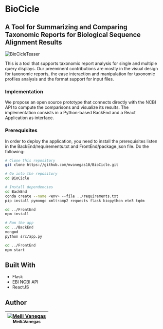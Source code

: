 # BioCicle
## A Tool for Summarizing and Comparing Taxonomic Reports for Biological Sequence Alignment Results

![BioCicleTeaser](https://mvanegas10.github.io/BioCicle/BioCicleTeaser.png "BioCicleTeaser")

This is a tool that supports taxonomic report analysis for single and multiple query displays. Our preeminent contributions are mostly in the visual design for taxonomic reports, the ease interaction and manipulation for taxonomic profiles analysis and the format support for input files.

### Implementation

We propose an open source prototype that connects directly with the NCBI API to compute the comparisons and visualize its results. The implementation consists in a Python-based BackEnd and a React Application as interface.

### Prerequisites

In order to deploy the application, you need to install the prerequisites listen in the BackEnd/requirements.txt and FrontEnd/package.json file. Do the following:
```bash
# Clone this repository
git clone https://github.com/mvanegas10/BioCicle.git

# Go into the repository
cd BioCicle

# Install dependencies
cd BackEnd
conda create --name <env> --file ../requirements.txt
pip install pymongo xmltramp2 requests flask biopython ete3 tqdm

cd ../FrontEnd
npm install

# Run the app
cd ../BackEnd
mongod
python src/app.py

cd ../FrontEnd
npm start
```

## Built With

* Flask
* EBI NCBI API
* ReactJS

## Author
<!-- Contributors table START -->
| [![Meili Vanegas](https://avatars.githubusercontent.com/mvanegas10?s=100)<br /><sub>Meili Vanegas</sub>](https:///mvanegas10.github.io)<br /> |
| :---: |
